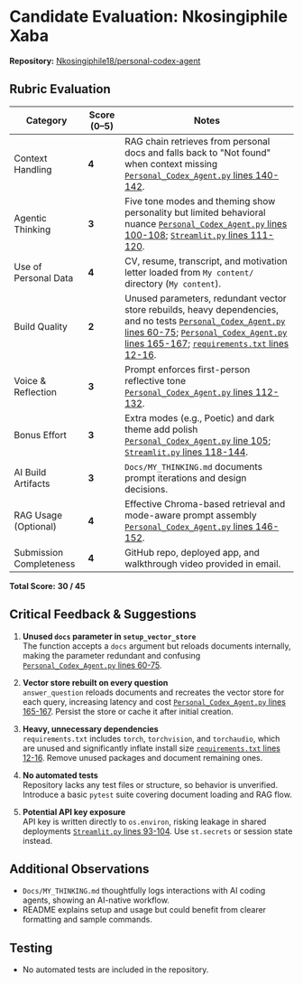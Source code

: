 # Candidate Evaluation: Nkosingiphile Xaba

**Repository:** [Nkosingiphile18/personal-codex-agent](https://github.com/Nkosingiphile18/personal-codex-agent)

## Rubric Evaluation

| Category | Score (0–5) | Notes |
| --- | --- | --- |
| Context Handling | **4** | RAG chain retrieves from personal docs and falls back to "Not found" when context missing [`Personal_Codex_Agent.py` lines 140-142](Personal_Codex_Agent.py#L140-L142).
| Agentic Thinking | **3** | Five tone modes and theming show personality but limited behavioral nuance [`Personal_Codex_Agent.py` lines 100-108](Personal_Codex_Agent.py#L100-L108); [`Streamlit.py` lines 111-120](Streamlit.py#L111-L120).
| Use of Personal Data | **4** | CV, resume, transcript, and motivation letter loaded from `My content/` directory (`My content`).
| Build Quality | **2** | Unused parameters, redundant vector store rebuilds, heavy dependencies, and no tests [`Personal_Codex_Agent.py` lines 60-75](Personal_Codex_Agent.py#L60-L75); [`Personal_Codex_Agent.py` lines 165-167](Personal_Codex_Agent.py#L165-L167); [`requirements.txt` lines 12-16](requirements.txt#L12-L16).
| Voice & Reflection | **3** | Prompt enforces first-person reflective tone [`Personal_Codex_Agent.py` lines 112-132](Personal_Codex_Agent.py#L112-L132).
| Bonus Effort | **3** | Extra modes (e.g., Poetic) and dark theme add polish [`Personal_Codex_Agent.py` line 105](Personal_Codex_Agent.py#L105); [`Streamlit.py` lines 118-144](Streamlit.py#L118-L144).
| AI Build Artifacts | **3** | `Docs/MY_THINKING.md` documents prompt iterations and design decisions.
| RAG Usage (Optional) | **4** | Effective Chroma-based retrieval and mode-aware prompt assembly [`Personal_Codex_Agent.py` lines 146-152](Personal_Codex_Agent.py#L146-L152).
| Submission Completeness | **4** | GitHub repo, deployed app, and walkthrough video provided in email.

**Total Score:** **30 / 45**

## Critical Feedback & Suggestions

1. **Unused `docs` parameter in `setup_vector_store`**  
   The function accepts a `docs` argument but reloads documents internally, making the parameter redundant and confusing [`Personal_Codex_Agent.py` lines 60-75](Personal_Codex_Agent.py#L60-L75).

2. **Vector store rebuilt on every question**  
   `answer_question` reloads documents and recreates the vector store for each query, increasing latency and cost [`Personal_Codex_Agent.py` lines 165-167](Personal_Codex_Agent.py#L165-L167). Persist the store or cache it after initial creation.

3. **Heavy, unnecessary dependencies**  
   `requirements.txt` includes `torch`, `torchvision`, and `torchaudio`, which are unused and significantly inflate install size [`requirements.txt` lines 12-16](requirements.txt#L12-L16). Remove unused packages and document remaining ones.

4. **No automated tests**  
   Repository lacks any test files or structure, so behavior is unverified. Introduce a basic `pytest` suite covering document loading and RAG flow.

5. **Potential API key exposure**  
   API key is written directly to `os.environ`, risking leakage in shared deployments [`Streamlit.py` lines 93-104](Streamlit.py#L93-L104). Use `st.secrets` or session state instead.

## Additional Observations

- `Docs/MY_THINKING.md` thoughtfully logs interactions with AI coding agents, showing an AI-native workflow.
- README explains setup and usage but could benefit from clearer formatting and sample commands.

## Testing

- No automated tests are included in the repository.

